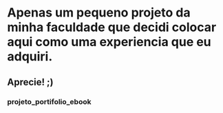 # Apenas um pequeno projeto da minha faculdade que decidi colocar aqui como uma experiencia que eu adquiri.
## Aprecie! ;)
### projeto_portifolio_ebook
